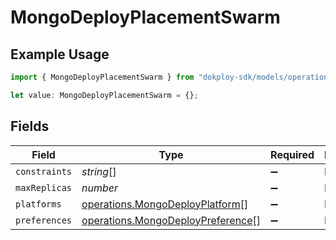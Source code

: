 # MongoDeployPlacementSwarm

## Example Usage

```typescript
import { MongoDeployPlacementSwarm } from "dokploy-sdk/models/operations";

let value: MongoDeployPlacementSwarm = {};
```

## Fields

| Field                                                                                  | Type                                                                                   | Required                                                                               | Description                                                                            |
| -------------------------------------------------------------------------------------- | -------------------------------------------------------------------------------------- | -------------------------------------------------------------------------------------- | -------------------------------------------------------------------------------------- |
| `constraints`                                                                          | *string*[]                                                                             | :heavy_minus_sign:                                                                     | N/A                                                                                    |
| `maxReplicas`                                                                          | *number*                                                                               | :heavy_minus_sign:                                                                     | N/A                                                                                    |
| `platforms`                                                                            | [operations.MongoDeployPlatform](../../models/operations/mongodeployplatform.md)[]     | :heavy_minus_sign:                                                                     | N/A                                                                                    |
| `preferences`                                                                          | [operations.MongoDeployPreference](../../models/operations/mongodeploypreference.md)[] | :heavy_minus_sign:                                                                     | N/A                                                                                    |